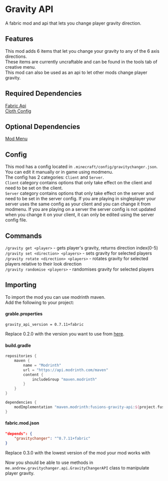 # Gravity API
A fabric mod and api that lets you change player gravity direction.

## Features
This mod adds 6 items that let you change your gravity to any of the 6 axis directions.  
These items are currently uncraftable and can be found in the tools tab of creative menu.  
This mod can also be used as an api to let other mods change player gravity.

## Required Dependencies
[Fabric Api](https://github.com/FabricMC/fabric)  
[Cloth Config](https://github.com/shedaniel/cloth-config)

## Optional Dependencies
[Mod Menu](https://github.com/TerraformersMC/ModMenu)

## Config
This mod has a config located in `.minecraft/config/gravitychanger.json`. You can edit it manually or in game using modmenu.  
The config has 2 categories: `Client` and `Server`.  
`Client` category contains options that only take effect on the client and need to be set on the client.  
`Server` category contains options that only take effect on the server and need to be set in the server config. If you are playing in singleplayer your server uses the same config as your client and you can change it from modmenu. If you are playing on a server the server config is not updated when you change it on your client, it can only be edited using the server config file.

## Commands
`/gravity get <player>` - gets player's gravity, returns direction index(0-5)  
`/gravity set <direction> <players>` - sets gravity for selected players  
`/gravity rotate <direction> <players>` - rotates gravity for selected players relative to their look direction  
`/gravity randomise <players>` - randomises gravity for selected players

## Importing
To import the mod you can use modrinth maven.  
Add the following to your project:
#### grable.properties
```properties
gravity_api_version = 0.7.11+fabric
```
Replace 0.2.0 with the version you want to use from [here](https://modrinth.com/mod/gravitychanger/versions).
#### build.gradle
```gradle
repositories {
    maven {
		name = "Modrinth"
		url = "https://api.modrinth.com/maven"
		content {
			includeGroup "maven.modrinth"
		}
	}
}

dependencies {
    modImplementation "maven.modrinth:fusions-gravity-api:${project.fusions_gravity_api_version}"
}
```
#### fabric.mod.json
```json
"depends": {
    "gravitychanger": "^0.7.11+fabric"
}
```
Replace 0.3.0 with the lowest version of the mod your mod works with

Now you should be able to use methods in `me.andrew.gravitychanger.api.GravityChangerAPI` class to manipulate player gravity.
